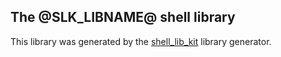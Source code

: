 ## The @SLK_LIBNAME@ shell library

This library was generated by the [shell_lib_kit](https://github.com/flaupretre/shell_lib_kit) library generator.
